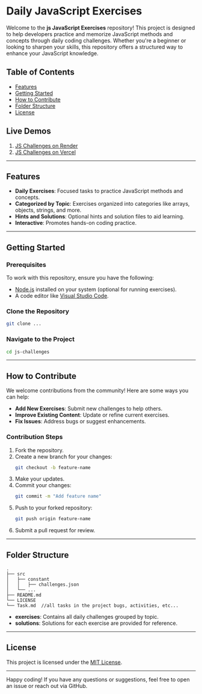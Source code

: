 # Daily JavaScript Exercises

Welcome to the **js JavaScript Exercises** repository! This project is designed to help developers practice and memorize JavaScript methods and concepts through daily coding challenges. Whether you're a beginner or looking to sharpen your skills, this repository offers a structured way to enhance your JavaScript knowledge.

## Table of Contents
- [Features](#features)
- [Getting Started](#getting-started)
- [How to Contribute](#how-to-contribute)
- [Folder Structure](#folder-structure)
- [License](#license)


## Live Demos

1. [JS Challenges on Render](https://js-challenges-o369.onrender.com/)
2. [JS Challenges on Vercel](https://js-challenges-flax.vercel.app/)
---

## Features
- **Daily Exercises**: Focused tasks to practice JavaScript methods and concepts.
- **Categorized by Topic**: Exercises organized into categories like arrays, objects, strings, and more.
- **Hints and Solutions**: Optional hints and solution files to aid learning.
- **Interactive**: Promotes hands-on coding practice.

---

## Getting Started
### Prerequisites
To work with this repository, ensure you have the following:
- [Node.js](https://nodejs.org/) installed on your system (optional for running exercises).
- A code editor like [Visual Studio Code](https://code.visualstudio.com/).

### Clone the Repository
```bash
git clone ...
```

### Navigate to the Project
```bash
cd js-challenges
```

---
## How to Contribute
We welcome contributions from the community! Here are some ways you can help:
- **Add New Exercises**: Submit new challenges to help others.
- **Improve Existing Content**: Update or refine current exercises.
- **Fix Issues**: Address bugs or suggest enhancements.

### Contribution Steps
1. Fork the repository.
2. Create a new branch for your changes:
   ```bash
   git checkout -b feature-name
   ```
3. Make your updates.
4. Commit your changes:
   ```bash
   git commit -m "Add feature name"
   ```
5. Push to your forked repository:
   ```bash
   git push origin feature-name
   ```
6. Submit a pull request for review.

---

## Folder Structure
```
.
├── src
│   ├── constant
│   │   ├── challenges.json
│   └── ...
├── README.md
└── LICENSE
└── Task.md  //all tasks in the project bugs, activities, etc...
```
- **exercises**: Contains all daily challenges grouped by topic.
- **solutions**: Solutions for each exercise are provided for reference.

---

## License
This project is licensed under the [MIT License](LICENSE).

---

Happy coding! If you have any questions or suggestions, feel free to open an issue or reach out via GitHub.

